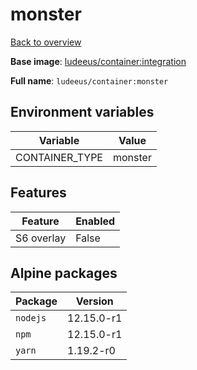# monster

[Back to overview](../index.md)

**Base image**: [ludeeus/container:integration](./integration)

**Full name**: `ludeeus/container:monster`

## Environment variables

Variable | Value 
-- | --
CONTAINER_TYPE | monster

## Features

Feature | Enabled 
-- | --
S6 overlay | False

## Alpine packages

Package | Version 
-- | --
`nodejs` | 12.15.0-r1
`npm` | 12.15.0-r1
`yarn` | 1.19.2-r0
